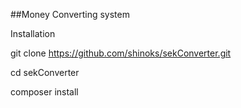 ##Money Converting system

Installation

git clone https://github.com/shinoks/sekConverter.git

cd sekConverter

composer install


